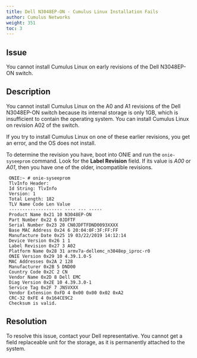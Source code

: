 ```yaml
---
title: Dell N3048EP-ON - Cumulus Linux Installation Fails
author: Cumulus Networks
weight: 351
toc: 3
---
```


## Issue

You cannot install Cumulus Linux on early revisions of the Dell N3048EP-ON switch.

## Description

You cannot install Cumulus Linux on the A0 and A1 revisions of the Dell N3048EP-ON switch because its internal storage is only 1GB, which is insufficient to contain the operating system. You can install Cumulus Linux on revision A02 of the switch.

If you try to install Cumulus Linux on one of these earlier revisions, you get an error, and the OS does not install.

To determine the revision you have, boot into ONIE and run the `onie-syseeprom` command. Look for the **Label Revision** field. If its value is *A00* or *A01*, then you have one of the older, incompatible revisions.

     ONIE:~ # onie-syseeprom
     TlvInfo Header:
     Id String: TlvInfo
     Version: 1
     Total Length: 182
     TLV Name Code Len Value
     -------------------- ---- --- -----
     Product Name 0x21 10 N3048EP-ON
     Part Number 0x22 6 0JDFTF
     Serial Number 0x23 20 CN0JDFTFDND0093XXXX
     Base MAC Address 0x24 6 20:04:0F:3F:FF:FF
     Manufacture Date 0x25 19 03/22/2019 14:12:14
     Device Version 0x26 1 1
     Label Revision 0x27 3 A02
     Platform Name 0x28 31 armv7a-dellemc_n3048ep_iproc-r0
     ONIE Version 0x29 10 4.39.1.0-5
     MAC Addresses 0x2A 2 128
     Manufacturer 0x2B 5 DND00
     Country Code 0x2C 2 CN
     Vendor Name 0x2D 8 Dell EMC
     Diag Version 0x2E 10 4.39.3.0-1
     Service Tag 0x2F 7 JNSVXXX
     Vendor Extension 0xFD 4 0x00 0x00 0x02 0xA2
     CRC-32 0xFE 4 0x164CE9C2
     Checksum is valid.

## Resolution

To resolve this issue, contact your Dell representative. You cannot get a field replaceable unit for the storage, as it is permanently attached to the system.
